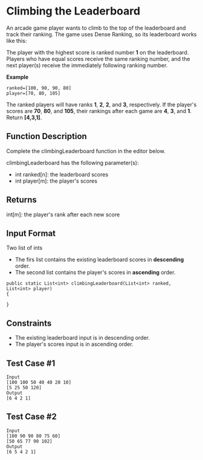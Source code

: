 # Climbing the Leaderboard
An arcade game player wants to climb to the top of the leaderboard and track their ranking. The game uses Dense Ranking, so its leaderboard works like this:

The player with the highest score is ranked number **1** on the leaderboard.
Players who have equal scores receive the same ranking number, and the next player(s) receive the immediately following ranking number.

**Example**
```
ranked=[100, 90, 90, 80]
player=[70, 80, 105]
```
The ranked players will have ranks **1**, **2**, **2**, and **3**, respectively. If the player's scores are **70**, **80**, and **105**, their rankings after each game are **4**, **3**,  and **1**. Return **[4,3,1]**.

## Function Description

Complete the climbingLeaderboard function in the editor below.

climbingLeaderboard has the following parameter(s):

* int ranked[n]: the leaderboard scores
* int player[m]: the player's scores
## Returns

int[m]: the player's rank after each new score
## Input Format

Two list of ints
* The firs list contains the existing leaderboard scores in **descending** order.
* The second list contains the player's scores in **ascending** order.
```
public static List<int> climbingLeaderboard(List<int> ranked, List<int> player)
{

}
```
## Constraints
* The existing leaderboard input is in descending order.
* The player's scores input is in ascending order.

## Test Case #1
```
Input
[100 100 50 40 40 20 10]
[5 25 50 120]
Output
[6 4 2 1]
```
## Test Case #2
```
Input
[100 90 90 80 75 60]
[50 65 77 90 102]
Output
[6 5 4 2 1]
```


